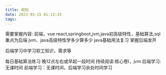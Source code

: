 ```yaml
---
title: 规划
date: 2023-03-15 01:13:33
tags:
---
```


需要掌握内容:
前端，vue react,springboot,jvm,java初高级特性，基础算法,sql
重点为后端
jvm、java高级特性学多少算多少
java基础用法复习
掌握后端发开

后端学习中学习软工知识，需求等

每日基础算法练习 晚12点左右或早起一段时间
持续阅读:核心卷Ⅰ，jvm
后端学习:无课时间
前端学习：无课时间，后端学习余处时间学习
